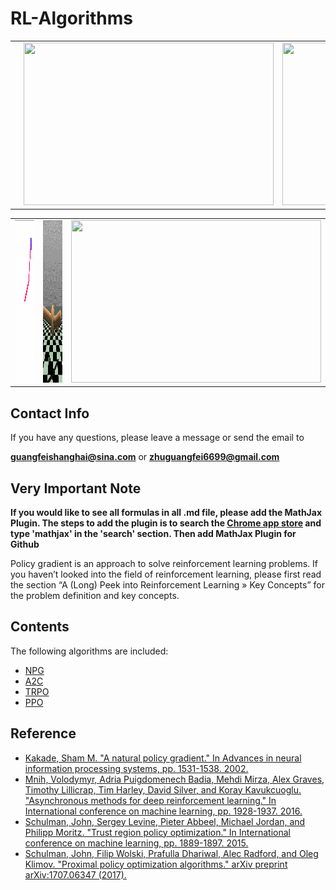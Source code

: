# RL-Algorithms

<table>
  <tr>
    <td><img src="images/DDPG_result/ddpg_robots1.gif?raw=true" height="260px" width="400px"></td>
    <td><img src="images/PG_result/pg.gif?raw=true" height="260px" width="400px"></td>
    <td><img src="images/PPO_result/ppo.gif?raw=true" height="260px" width="400px"></td>
  </tr>
</table>  
<table>
  <tr>
    <td><img src="images/DDPG_result/DDPG_arm.gif?raw=true" height="260px" width="400px"></td>
    <td><img src="images/TRPO_result/trpo.gif?raw=true" height="260px" width="400px"></td>
    <td><img src="images/NPG_result/npg.gif?raw=true" height="260px" width="400px"></td>
  </tr>
</table>

## Contact Info
If you have any questions, please leave a message or send the email to 

**guangfeishanghai@sina.com** or **zhuguangfei6699@gmail.com**

## Very Important Note

**If you would like to see all formulas in all .md file, please add the MathJax Plugin. The steps to add the plugin is to search the [Chrome app store](https://chrome.google.com/webstore/category/extensions) and type 'mathjax' in the 'search' section. Then add MathJax Plugin for Github**

Policy gradient is an approach to solve reinforcement learning problems. If you haven’t looked into the field of reinforcement learning, please first read the section “A (Long) Peek into Reinforcement Learning » Key Concepts” for the problem definition and key concepts.

## Contents

The following algorithms are included:

- [NPG](https://github.com/colin-zgf/RL-Algorithms/blob/master/NPG.md)
- [A2C](https://github.com/colin-zgf/RL-Algorithms/blob/master/A2C.md)
- [TRPO](https://github.com/colin-zgf/RL-Algorithms/blob/master/TRPO.md)
- [PPO](https://github.com/colin-zgf/RL-Algorithms/blob/master/PPO.md)

## Reference

- [Kakade, Sham M. "A natural policy gradient." In Advances in neural information processing systems, pp. 1531-1538. 2002.](https://papers.nips.cc/paper/2073-a-natural-policy-gradient.pdf)
- [Mnih, Volodymyr, Adria Puigdomenech Badia, Mehdi Mirza, Alex Graves, Timothy Lillicrap, Tim Harley, David Silver, and Koray Kavukcuoglu. "Asynchronous methods for deep reinforcement learning." In International conference on machine learning, pp. 1928-1937. 2016.](https://arxiv.org/pdf/1602.01783.pdf)
- [Schulman, John, Sergey Levine, Pieter Abbeel, Michael Jordan, and Philipp Moritz. "Trust region policy optimization." In International conference on machine learning, pp. 1889-1897. 2015.](https://arxiv.org/pdf/1502.05477.pdf)
- [Schulman, John, Filip Wolski, Prafulla Dhariwal, Alec Radford, and Oleg Klimov. "Proximal policy optimization algorithms." arXiv preprint arXiv:1707.06347 (2017).](https://arxiv.org/pdf/1707.06347.pdf)
